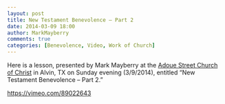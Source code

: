 ```yaml
---
layout: post
title: New Testament Benevolence – Part 2
date: 2014-03-09 18:00
author: MarkMayberry
comments: true
categories: [Benevolence, Video, Work of Church]
---
```

Here is a lesson, presented by Mark Mayberry at the <a href="http://www.ascoc.org/">Adoue Street Church of Christ</a> in Alvin, TX on Sunday evening (3/9/2014), entitled “New Testament Benevolence – Part 2.”

https://vimeo.com/89022643
